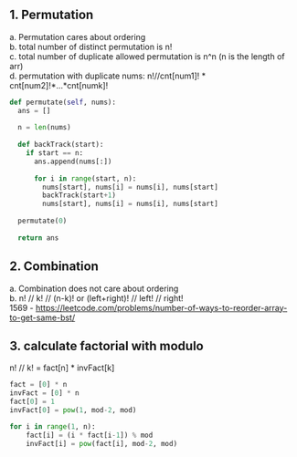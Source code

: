 ## 1. Permutation

a. Permutation cares about ordering  
b. total number of distinct permutation is n!  
c. total number of duplicate allowed permutation is n^n (n is the length of arr)  
d. permutation with duplicate nums: n!//cnt[num1]! * cnt[num2]!*...*cnt[numk]!

```python
def permutate(self, nums):
  ans = []
  
  n = len(nums)
  
  def backTrack(start):
    if start == n:
      ans.append(nums[:])
      
      for i in range(start, n):
        nums[start], nums[i] = nums[i], nums[start]
        backTrack(start+1)
        nums[start], nums[i] = nums[i], nums[start]
  
  permutate(0)
  
  return ans

```

## 2. Combination

a. Combination does not care about ordering  
b. n! // k! // (n-k)! or (left+right)! // left! // right!  
1569 - https://leetcode.com/problems/number-of-ways-to-reorder-array-to-get-same-bst/

## 3. calculate factorial with modulo
n! // k! = fact[n] * invFact[k]

```python
fact = [0] * n
invFact = [0] * n
fact[0] = 1
invFact[0] = pow(1, mod-2, mod)

for i in range(1, n):
    fact[i] = (i * fact[i-1]) % mod
    invFact[i] = pow(fact[i], mod-2, mod)
```
